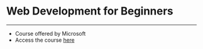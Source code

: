 # Web Development for Beginners

---

* Course offered by Microsoft
* Access the course [here](https://github.com/microsoft/Web-Dev-For-Beginners)